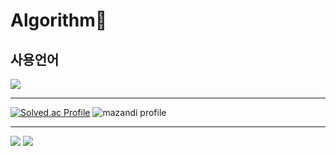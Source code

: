<h1>Algorithm👋</h1>

## 사용언어
<img src="https://img.shields.io/badge/Java-ED8B00?style=for-the-badge&logo=openjdk&logoColor=white"/>

***
[![Solved.ac Profile](http://mazassumnida.wtf/api/v2/generate_badge?boj=dejeong)](https://solved.ac/dejeong/) ![mazandi profile](http://mazandi.herokuapp.com/api?handle=dejeong&theme=dark)
***
<a href="https://velog.io/@dejeong/posts?tag=algorithm" target="_blank"><img src="http://img.shields.io/badge/Velog-white?style=flat-square&logo=Velog"/></a>
<a href="https://various-fir-d1d.notion.site/Algorithm-Test-5747472f742e476e9789403825fc68db?pvs=4" target="_blank"><img src="https://img.shields.io/badge/Notion-000000?style=flat-square&logo=Notion&logoColor=white"/></a>
